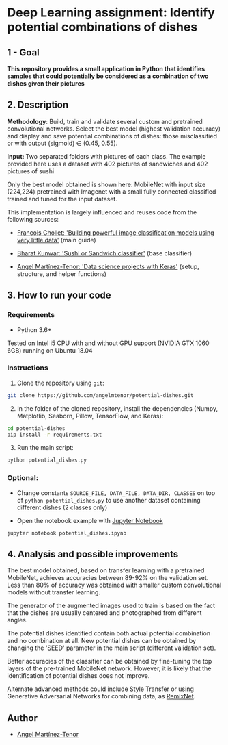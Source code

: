 # Deep Learning assignment: Identify potential combinations of dishes

## 1 - Goal

<b> This repository provides a small application in Python that identifies samples that could potentially be considered as a combination of two dishes given their pictures </b>

## 2. Description 

<b>Methodology</b>: Build, train and validate several custom and pretrained convolutional networks. Select the best model (highest validation accuracy) and display and save potential combinations of dishes: those misclassified or with output (sigmoid) ∈ (0.45, 0.55).

<b> Input: </b> Two separated folders with pictures of each class. The example provided here uses a dataset with 402 pictures of sandwiches and 402 pictures of sushi

Only the best model obtained is shown here: MobileNet with input size (224,224) pretrained with Imagenet with a small fully connected classified trained and tuned for the input dataset.

This implementation is largely influenced and reuses code from the following sources:

- [Francois Chollet: 'Building powerful image classification models using very little data'](https://blog.keras.io/building-powerful-image-classification-models-using-very-little-data.html)  (main guide)

- [Bharat Kunwar: 'Sushi or Sandwich classifier'](https://github.com/brtknr/SushiSandwichClassifier/blob/master/sushi-or-sandwich-keras.ipynb) (base classifier)

- [Angel Martínez-Tenor: 'Data science projects with Keras'](https://github.com/angelmtenor/data-science-keras) (setup, structure, and helper functions)

## 3. How to run your code 

### Requirements
- Python 3.6+

Tested on Intel i5 CPU with and without GPU support (NVIDIA GTX 1060 6GB) running on Ubuntu 18.04


### Instructions

1. Clone the repository using `git`: 
``` sh
git clone https://github.com/angelmtenor/potential-dishes.git
```


2. In the folder of the cloned repository, install the dependencies (Numpy, Matplotlib, Seaborn, Pillow, TensorFlow, and Keras):
``` sh 
cd potential-dishes
pip install -r requirements.txt
```

3. Run the main script:
``` sh 
python potential_dishes.py
```

### Optional: 
* Change constants `SOURCE_FILE, DATA_FILE, DATA_DIR, CLASSES` on top of `python potential_dishes.py` to use another dataset containing different dishes (2 classes only)

* Open the notebook example with [Jupyter Notebook](http://jupyter.readthedocs.io/en/latest/install.html)
```
jupyter notebook potential_dishes.ipynb
```


## 4. Analysis and possible improvements

The best model obtained, based on transfer learning with a pretrained MobileNet, achieves accuracies between 89-92% on the validation set. Less than 80% of accuracy was obtained with smaller custom convolutional models without transfer learning.

The generator of the augmented images used to train is based on the fact that the dishes are usually centered and photographed from different angles.

The potential dishes identified contain both actual potential combination and no combination at all. New potential dishes can be obtained by changing the 'SEED' parameter in the main script (different validation set).

Better accuracies of the classifier can be obtained by fine-tuning the top layers of the pre-trained MobileNet network. However, it is likely that the identification of potential dishes does not improve. 

Alternate advanced methods could include Style Transfer or using Generative Adversarial Networks for combining data, as [RemixNet](https://ieeexplore.ieee.org/document/7889574).

## Author

* [Angel Martínez-Tenor](https://profile.angelmtenor.com/)
